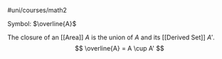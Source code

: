 #uni/courses/math2 

Symbol: $\overline{A}$

The closure of an [[Area]] $A$ is the union of $A$ and its [[Derived Set]] $A'$.
$$
\overline{A} = A \cup A'
$$